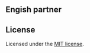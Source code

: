 ## Engish partner

## License

Licensed under the [MIT license](https://github.com/nextui-org/next-app-template/blob/main/LICENSE).
